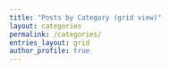 ```yaml
---
title: "Posts by Category (grid view)"
layout: categories
permalink: /categories/
entries_layout: grid
author_profile: true
---
```

